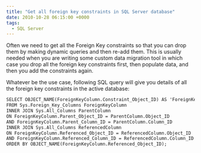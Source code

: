 ```yaml
---
title: "Get all foreign key constraints in SQL Server database"
date: 2010-10-28 06:15:00 +0000
tags:
  - SQL Server
---
```


Often we need to get all the Foreign Key constraints so that you can drop them by making dynamic queries and then re-add them. This is usually needed when you are writing some custom data migration tool in which case you drop all the foreign key constraints first, then populate data, and then you add the constraints again.

 

Whatever be the use case, following SQL query will give you details of all the foreign key constraints in the active database:

 
```html
SELECT OBJECT_NAME(ForeignKeyColumn.Constraint_Object_ID) AS 'ForeignKey', OBJECT_NAME(ForeignKeyColumn.Parent_Object_ID) AS 'ForeighKeyTable', ParentColumn.name AS 'ForeighKeyColumn', OBJECT_NAME(ForeignKeyColumn.Referenced_Object_ID) AS 'PrimaryKeyTable', ReferencedColumn.Name AS 'PrimaryKeyColumn' 
FROM Sys.Foreign_Key_Columns ForeignKeyColumn
INNER JOIN Sys.All_Columns ParentColumn 
ON ForeignKeyColumn.Parent_Object_ID = ParentColumn.Object_ID
AND ForeignKeyColumn.Parent_Column_ID = ParentColumn.Column_ID
INNER JOIN Sys.All_Columns ReferencedColumn 
ON ForeignKeyColumn.Referenced_Object_ID = ReferencedColumn.Object_ID
AND ForeignKeyColumn.Referenced_Column_ID = ReferencedColumn.Column_ID 
ORDER BY OBJECT_NAME(ForeignKeyColumn.Referenced_Object_ID);
```
